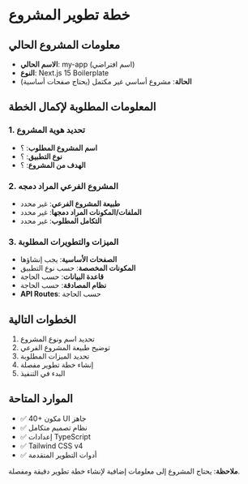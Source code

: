 # خطة تطوير المشروع

## معلومات المشروع الحالي
- **الاسم الحالي**: my-app (اسم افتراضي)
- **النوع**: Next.js 15 Boilerplate
- **الحالة**: مشروع أساسي غير مكتمل (يحتاج صفحات أساسية)

## المعلومات المطلوبة لإكمال الخطة

### 1. تحديد هوية المشروع
- **اسم المشروع المطلوب**: ؟
- **نوع التطبيق**: ؟
- **الهدف من المشروع**: ؟

### 2. المشروع الفرعي المراد دمجه
- **طبيعة المشروع الفرعي**: غير محدد
- **الملفات/المكونات المراد دمجها**: غير محدد
- **التكامل المطلوب**: غير محدد

### 3. الميزات والتطويرات المطلوبة
- **الصفحات الأساسية**: يجب إنشاؤها
- **المكونات المخصصة**: حسب نوع التطبيق
- **قاعدة البيانات**: حسب الحاجة
- **نظام المصادقة**: حسب الحاجة
- **API Routes**: حسب الحاجة

## الخطوات التالية
1. تحديد اسم ونوع المشروع
2. توضيح طبيعة المشروع الفرعي
3. تحديد الميزات المطلوبة
4. إنشاء خطة تطوير مفصلة
5. البدء في التنفيذ

## الموارد المتاحة
- ✅ 40+ مكون UI جاهز
- ✅ نظام تصميم متكامل
- ✅ إعدادات TypeScript
- ✅ Tailwind CSS v4
- ✅ أدوات التطوير المتقدمة

**ملاحظة**: يحتاج المشروع إلى معلومات إضافية لإنشاء خطة تطوير دقيقة ومفصلة.
